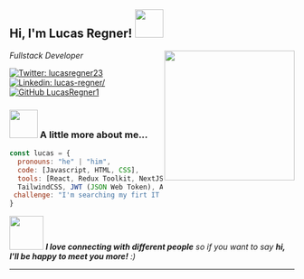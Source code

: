 <h2> Hi, I'm Lucas Regner! <img src="https://media.giphy.com/media/NDqBIAjtA1Z72/giphy.gif" width="50"></h2>
<img align='right' src="https://media.giphy.com/media/f3iwJFOVOwuy7K6FFw/giphy.gif" width="230">
<p><em>Fullstack Developer
</em></p>

[![Twitter: lucasregner23](https://img.shields.io/twitter/follow/lucasregner23?style=social)](https://twitter.com/lucasregner23)
[![Linkedin: lucas-regner/](https://img.shields.io/badge/-lucasregner-blue?style=flat-square&logo=Linkedin&logoColor=white&link=https://www.linkedin.com/in/lucas-regner/)](https://www.linkedin.com/in/lucas-regner/)
[![GitHub LucasRegner1](https://img.shields.io/github/followers/lucasregner1?label=follow&style=social)](https://github.com/lucasregner1)


### <img src="https://media.giphy.com/media/QfvoEfKgqjyTu/giphy.gif" width="50"> A little more about me...  

```javascript
const lucas = {
  pronouns: "he" | "him",
  code: [Javascript, HTML, CSS],
  tools: [React, Redux Toolkit, NextJS, Node, Express, PostgreSQL, Sequelize, Jest, MongoDB, Mongoose,
  TailwindCSS, JWT (JSON Web Token), Auth0, MercadoPago],
 challenge: "I'm searching my firt IT job while I'm making my e-portfolio"
}
```

<img src="https://media.giphy.com/media/LnQjpWaON8nhr21vNW/giphy.gif" width="60"> <em><b>I love connecting with different people</b> so if you want to say <b>hi, I'll be happy to meet you more!</b> :)</em>

---
